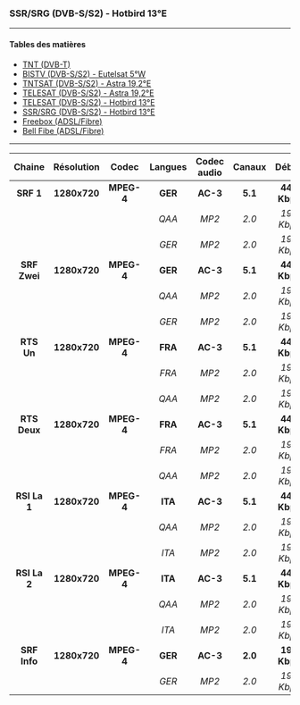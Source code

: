 ### SSR/SRG (DVB-S/S2) - Hotbird 13°E

----------

#### Tables des matières

  * [TNT (DVB-T)](tnt.md)
  * [BISTV (DVB-S/S2) - Eutelsat 5°W](bistvEutelsat.md)
  * [TNTSAT (DVB-S/S2) - Astra 19,2°E](tntsatAstra.md)
  * [TELESAT (DVB-S/S2) - Astra 19,2°E](telesatAstra.md)
  * [TELESAT (DVB-S/S2) - Hotbird 13°E](telesatHotbird.md)
  * [SSR/SRG (DVB-S/S2) - Hotbird 13°E](ssrsrgHotbird.md)
  * [Freebox (ADSL/Fibre)](freebox.md)
  * [Bell Fibe (ADSL/Fibre)](bellFibe.md) 

----------
Chaine | Résolution | Codec | Langues | Codec audio | Canaux | Débits
|:---: | :---: | :---: | :---: | :---: | :---: | :---:|
**SRF 1** | **1280x720** | **MPEG-4** | **GER** | **AC-3** | **5.1** | **448 Kbps**
|||| *QAA* | *MP2* | *2.0* | *192 Kbps*
|||| *GER* | *MP2* | *2.0* | *192 Kbps*
**SRF Zwei** | **1280x720** | **MPEG-4** | **GER** | **AC-3** | **5.1** | **448 Kbps**
|||| *QAA* | *MP2* | *2.0* | *192 Kbps*
|||| *GER* | *MP2* | *2.0* | *192 Kbps*
**RTS Un** | **1280x720** | **MPEG-4** | **FRA** | **AC-3** | **5.1** | **448 Kbps**
|||| *FRA* | *MP2* | *2.0* | *192 Kbps*
|||| *QAA* | *MP2* | *2.0* | *192 Kbps*
**RTS Deux** | **1280x720** | **MPEG-4** | **FRA** | **AC-3** | **5.1** | **448 Kbps**
|||| *FRA* | *MP2* | *2.0* | *192 Kbps*
|||| *QAA* | *MP2* | *2.0* | *192 Kbps*
**RSI La 1** | **1280x720** | **MPEG-4** | **ITA** | **AC-3** | **5.1** | **448 Kbps**
|||| *QAA* | *MP2* | *2.0* | *192 Kbps*
|||| *ITA* | *MP2* | *2.0* | *192 Kbps*
**RSI La 2** | **1280x720** | **MPEG-4** | **ITA** | **AC-3** | **5.1** | **448 Kbps**
|||| *QAA* | *MP2* | *2.0* | *192 Kbps*
|||| *ITA* | *MP2* | *2.0* | *192 Kbps*
**SRF Info** | **1280x720** | **MPEG-4** | **GER** | **AC-3** | **2.0** | **192 Kbps**
|||| *GER* | *MP2* | *2.0* | *192 Kbps*